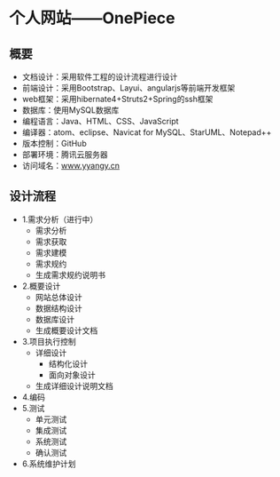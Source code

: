 # 个人网站——OnePiece

## 概要
- 文档设计：采用软件工程的设计流程进行设计
- 前端设计：采用Bootstrap、Layui、angularjs等前端开发框架
- web框架：采用hibernate4+Struts2+Spring的ssh框架
- 数据库：使用MySQL数据库
- 编程语言：Java、HTML、CSS、JavaScript
- 编译器：atom、eclipse、Navicat for MySQL、StarUML、Notepad++
- 版本控制：GitHub
- 部署环境：腾讯云服务器
- 访问域名：www.yyangy.cn

## 设计流程

- 1.需求分析（进行中）
    - 需求分析
    - 需求获取
    - 需求建模
    - 需求规约
    - 生成需求规约说明书
- 2.概要设计
    - 网站总体设计
    - 数据结构设计
    - 数据库设计
    - 生成概要设计文档
- 3.项目执行控制
    - 详细设计
      - 结构化设计
      - 面向对象设计
    - 生成详细设计说明文档
- 4.编码
- 5.测试
    - 单元测试
    - 集成测试
    - 系统测试
    - 确认测试
- 6.系统维护计划

